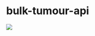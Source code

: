 # bulk-tumour-api

<p float="left">
    <img src="https://img.shields.io/badge/Stage-Under%20Development-red?style=for-the-badge">
<p>

